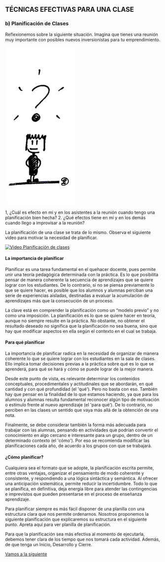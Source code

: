 
## TÉCNICAS EFECTIVAS PARA UNA CLASE

### b) Planificación de Clases

Reflexionemos sobre la siguiente situación. Imagina que tienes una reunión muy importante con posibles nuevos inversionistas para tu emprendimiento. 

![interrogacion](04.jpg)


1, ¿Cuál es efecto en mi y en los asistentes a la reunión cuando tengo una planificación bien hecha? 2. ¿Qué efectos tiene en mí y en los demás cuando llego a improvisar a la reunión?

La planificación de una clase se trata de lo mismo. 
Observa el siguiente video para motivar la necesidad de planificar.

[![Video Planificación de clases](http://img.youtube.com/vi/LzRyS0C4cBE/0.jpg)](https://www.youtube.com/watch?v=LzRyS0C4cBE)

#### La importancia de planificar

Planificar es una tarea fundamental en el quehacer docente, pues permite unir una teoría pedagógica determinada con la práctica. Es lo que posibilita pensar de manera coherente la secuencia de aprendizajes que se quiere lograr con los estudiantes. De lo contrario, si no se piensa previamente lo que se quiere hacer, es posible que los alumnos y alumnas perciban una serie de experiencias aisladas, destinadas a evaluar la acumulación de aprendizajes más que la consecución de un proceso.

La clave está en comprender la planificación como un “modelo previo” y no como una imposición. La planificación es lo que se quiere hacer en teoría, aunque no siempre resulte en la práctica. No obstante, no obtener el resultado deseado no significa que la planificación no sea buena, sino que hay que modificar aspectos en ella según el contexto en el cual se trabaja.

#### Para qué planificar

La importancia de planificar radica en la necesidad de organizar de manera coherente lo que se quiere lograr con los estudiantes en la sala de clases. Ello implica tomar decisiones previas a la práctica sobre qué es lo que se aprenderá, para qué se hará y cómo se puede lograr de la mejor manera.

Desde este punto de vista, es relevante determinar los contenidos conceptuales, procedimentales y actitudinales que se abordarán, en qué cantidad y con qué profundidad (el 'qué'). Pero no basta con eso. También hay que pensar en la finalidad de lo que estamos haciendo, ya que para los alumnos y alumnas resulta fundamental reconocer algún tipo de motivación o estímulo frente al nuevo aprendizaje (el 'para qué'). De lo contrario, no perciben en las clases un sentido que vaya más allá de la obtención de una nota.

Finalmente, se debe considerar también la forma más adecuada para trabajar con las alumnas, pensando en actividades que podrían convertir el conocimiento en algo cercano e interesante para un grupo, dentro de un determinado contexto (el 'cómo'). Por eso se recomienda modificar las planificaciones cada año, de acuerdo a los grupos con que se trabajará.

#### ¿Cómo planificar?

Cualquiera sea el formato que se adopte, la planificación escrita permite, entre otras ventajas, organizar el pensamiento de modo coherente y consistente, y respondiendo a una lógica sintáctica y semántica. Al ofrecer una anticipación sistemática, permite reducir la incertidumbre. Todo lo que se planifica, en definitiva, deja energía libre para atender las contingencias e imprevistos que pueden presentarse en el proceso de enseñanza aprendizaje.

Para planificar siempre es más fácil disponer de una planilla con una estructura clara que nos permite ordenarnos. Nosotros proponemos la siguiente planificación que explicaremos su estructura en el siguiente punto. Apreta aquí para ver planilla de planificación. 

Para que la planificación sea más efectiva al momento de ejecutarla, debemos tener clara de los tiempo que nos tomará cada actividad. Además, de que tenga un Inicio, Desarrollo y Cierre.

[Vamos a la siguiente](04-estructuraclase.md)
